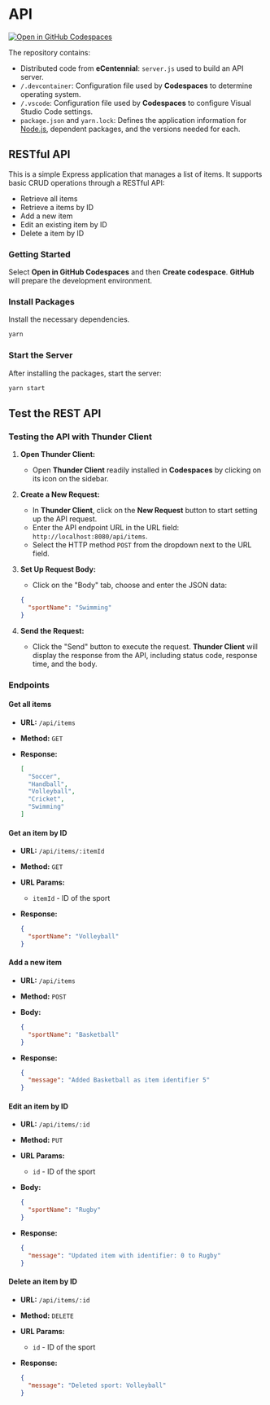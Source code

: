 # API

[![Open in GitHub Codespaces](https://github.com/codespaces/badge.svg)](https://codespaces.new/ttran375/api)

The repository contains:

* Distributed code from **eCentennial**: `server.js` used to build an API server.
* `/.devcontainer`: Configuration file used by **Codespaces** to determine operating system.
* `/.vscode`: Configuration file used by **Codespaces** to configure Visual Studio Code settings.
* `package.json` and `yarn.lock`: Defines the application information for [Node.js](https://nodejs.org/), dependent packages, and the versions needed for each.

## RESTful API

This is a simple Express application that manages a list of items. It supports basic CRUD operations through a RESTful API:

* Retrieve all items
* Retrieve a items by ID
* Add a new item
* Edit an existing item by ID
* Delete a item by ID

### Getting Started

Select **Open in GitHub Codespaces** and then **Create codespace**. **GitHub** will prepare the development environment.

### Install Packages

Install the necessary dependencies.

```sh
yarn
```

### Start the Server

After installing the packages, start the server:

```sh
yarn start
```

## Test the REST API

### Testing the API with Thunder Client

1. **Open Thunder Client:**
   * Open **Thunder Client** readily installed in **Codespaces** by clicking on its icon on the sidebar.

2. **Create a New Request:**
   * In **Thunder Client**, click on the **New Request** button to start setting up the API request.
   * Enter the API endpoint URL in the URL field: `http://localhost:8080/api/items`.
   * Select the HTTP method `POST` from the dropdown next to the URL field.

3. **Set Up Request Body:**
   * Click on the "Body" tab, choose and enter the JSON data:

   ```json
   {
     "sportName": "Swimming"
   }
   ```

4. **Send the Request:**
   * Click the "Send" button to execute the request. **Thunder Client** will display the response from the API, including status code, response time, and the body.

### Endpoints

#### Get all items

* **URL:** `/api/items`
* **Method:** `GET`
* **Response:**

  ```json
  [
    "Soccer",
    "Handball",
    "Volleyball",
    "Cricket",
    "Swimming"
  ]
  ```

#### Get an item by ID

* **URL:** `/api/items/:itemId`
* **Method:** `GET`
* **URL Params:**
  * `itemId` - ID of the sport
* **Response:**

  ```json
  {
    "sportName": "Volleyball"
  }
  ```

#### Add a new item

* **URL:** `/api/items`
* **Method:** `POST`
* **Body:**

  ```json
  {
    "sportName": "Basketball"
  }
  ```

* **Response:**

  ```json
  {
    "message": "Added Basketball as item identifier 5"
  }
  ```

#### Edit an item by ID

* **URL:** `/api/items/:id`
* **Method:** `PUT`
* **URL Params:**
  * `id` - ID of the sport
* **Body:**

  ```json
  {
    "sportName": "Rugby"
  }
  ```

* **Response:**

  ```json
  {
    "message": "Updated item with identifier: 0 to Rugby"
  }
  ```

#### Delete an item by ID

* **URL:** `/api/items/:id`
* **Method:** `DELETE`
* **URL Params:**
  * `id` - ID of the sport
* **Response:**

  ```json
  {
    "message": "Deleted sport: Volleyball"
  }
  ```

